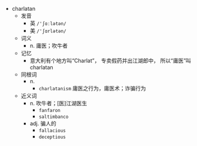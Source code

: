 - charlatan
  - 发音
    - 英 `/'ʃɑːlətən/`
    - 美 `/'ʃɑrlətən/`
  - 词义
    - n. 庸医；吹牛者
  - 记忆
    - 意大利有个地方叫“Charlat”， 专卖假药并出江湖郎中， 所以“庸医”叫charlatan
  - 同根词
    - n.
      - `charlatanism` 庸医之行为，庸医术；诈骗行为
  - 近义词
    - n. 吹牛者；[医]江湖医生
      - `fanfaron`
      - `saltimbanco`
    - adj. 骗人的
      - `fallacious`
      - `deceptious`
